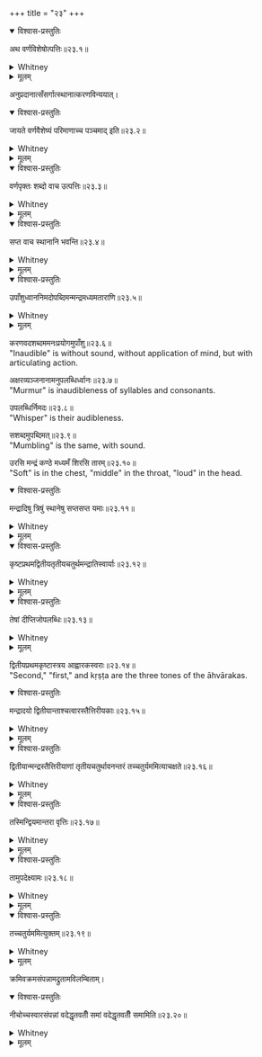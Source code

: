 +++
title = "२३"
+++
<details open><summary>विश्वास-प्रस्तुतिः</summary>

अथ वर्णविशेषोत्पत्तिः॥२३.१॥
</details>

<details><summary>Whitney</summary>

Now for the origin of the differences of articulate sounds.
</details>

<details><summary>मूलम्</summary>

अथ वर्णविशेषोत्पत्तिः॥२३.१॥
</details>

अनुप्रदानात्सँसर्गात्स्थानात्करणविन्ययात्।  
<details open><summary>विश्वास-प्रस्तुतिः</summary>

जायते वर्णवैशेष्यं परिमाणाच्च पञ्चमाद् इति॥२३.२॥
</details>

<details><summary>Whitney</summary>

The differentiation of articulate sounds arises from emission, closure, position, disposition of producing organ, and, fifthly, from quantity.
</details>

<details><summary>मूलम्</summary>

जायते वर्णवैशेष्यं परिमाणाच्च पञ्चमाद् इति॥२३.२॥
</details>

<details open><summary>विश्वास-प्रस्तुतिः</summary>

वर्णपृक्तः शब्दो वाच उत्पत्तिः॥२३.३॥
</details>

<details><summary>Whitney</summary>

Sound combined with articulation is the orgin of voice.
</details>

<details><summary>मूलम्</summary>

वर्णपृक्तः शब्दो वाच उत्पत्तिः॥२३.३॥
</details>

<details open><summary>विश्वास-प्रस्तुतिः</summary>

सप्त वाच स्थानानि भवन्ति॥२३.४॥
</details>

<details><summary>Whitney</summary>

Of voice, there are seven qualities.
</details>

<details><summary>मूलम्</summary>

सप्त वाच स्थानानि भवन्ति॥२३.४॥
</details>

<details open><summary>विश्वास-प्रस्तुतिः</summary>

उपाँशुध्वाननिमदोपब्दिमन्मन्द्रमध्यमताराणि॥२३.५॥
</details>

<details><summary>Whitney</summary>

Namely, inaudible, murmur, whisper, mumbling, soft, middle, and loud.
</details>

<details><summary>मूलम्</summary>

उपाँशुध्वाननिमदोपब्दिमन्मन्द्रमध्यमताराणि॥२३.५॥
</details>

करणवदशब्दममनःप्रयोगमुपाँशु॥२३.६॥  
"Inaudible" is without sound, without application of mind, but with articulating action.

अक्षरव्यञ्जनानामनुपलब्धिर्ध्वानः॥२३.७॥  
"Murmur" is inaudibleness of syllables and consonants.

उपलब्धिर्निमदः॥२३.८॥  
"Whisper" is their audibleness.

सशब्दमुपब्दिमत्॥२३.९॥  
"Mumbling" is the same, with sound.

उरसि मन्द्रं कण्ठे मध्यमँ शिरसि तारम्॥२३.१०॥  
"Soft" is in the chest, "middle" in the throat, "loud" in the head.

<details open><summary>विश्वास-प्रस्तुतिः</summary>

मन्द्रादिषु त्रिषुं स्थानेषु सप्तसप्त यमाः॥२३.११॥
</details>

<details><summary>Whitney</summary>

In the three qualities beginning with "soft," there are seven tones each.
</details>

<details><summary>मूलम्</summary>

मन्द्रादिषु त्रिषुं स्थानेषु सप्तसप्त यमाः॥२३.११॥
</details>

<details open><summary>विश्वास-प्रस्तुतिः</summary>

कृष्टप्रथमद्वितीयतृतीयचतुर्थमन्द्रातिस्वार्याः॥२३.१२॥
</details>

<details><summary>Whitney</summary>

Namely, kṛṣṭa, first, second, third, fourth, mandra, and atisvārya.
</details>

<details><summary>मूलम्</summary>

कृष्टप्रथमद्वितीयतृतीयचतुर्थमन्द्रातिस्वार्याः॥२३.१२॥
</details>

<details open><summary>विश्वास-प्रस्तुतिः</summary>

तेषां दीप्तिजोपलब्धिः॥२३.१३॥
</details>

<details><summary>Whitney</summary>

Of these, the perception is born of brightness.
</details>

<details><summary>मूलम्</summary>

तेषां दीप्तिजोपलब्धिः॥२३.१३॥
</details>

द्वितीयप्रथमकृष्टास्त्रय आह्वारकस्वराः॥२३.१४॥  
"Second," "first," and kṛṣṭa are the three tones of the āhvārakas.

<details open><summary>विश्वास-प्रस्तुतिः</summary>

मन्द्रादयो द्वितीयान्ताश्चत्वारस्तैत्तिरीयकाः॥२३.१५॥
</details>

<details><summary>Whitney</summary>

The four beginning with mandra and ending with "second" are those of the taittirīyas.
</details>

<details><summary>मूलम्</summary>

मन्द्रादयो द्वितीयान्ताश्चत्वारस्तैत्तिरीयकाः॥२३.१५॥
</details>

<details open><summary>विश्वास-प्रस्तुतिः</summary>

द्वितीयान्मन्द्रस्तैत्तिरीयाणां तृतीयचतुर्थावनन्तरं तच्चतुर्यममित्याचक्षते॥२३.१६॥
</details>

<details><summary>Whitney</summary>

According to the taittirīyas, the mandra proceeds from the "second," and the "third" and "fourth" come next after: this they style the tone-quaternion.
</details>

<details><summary>मूलम्</summary>

द्वितीयान्मन्द्रस्तैत्तिरीयाणां तृतीयचतुर्थावनन्तरं तच्चतुर्यममित्याचक्षते॥२३.१६॥
</details>

<details open><summary>विश्वास-प्रस्तुतिः</summary>

तस्मिन्द्वियमान्तरा वृत्तिः॥२३.१७॥
</details>

<details><summary>Whitney</summary>

In it, progression is by intervals of two tones.
</details>

<details><summary>मूलम्</summary>

तस्मिन्द्वियमान्तरा वृत्तिः॥२३.१७॥
</details>

<details open><summary>विश्वास-प्रस्तुतिः</summary>

तामुपदेक्ष्यामः॥२३.१८॥
</details>

<details><summary>Whitney</summary>

That progression we will set forth.
</details>

<details><summary>मूलम्</summary>

तामुपदेक्ष्यामः॥२३.१८॥
</details>

<details open><summary>विश्वास-प्रस्तुतिः</summary>

तच्चतुर्यममित्युक्तम्॥२३.१९॥
</details>

<details><summary>Whitney</summary>

That is what is called the quaternion of tones.
</details>

<details><summary>मूलम्</summary>

तच्चतुर्यममित्युक्तम्॥२३.१९॥
</details>

क्रमिवक्रमसंपन्नामद्रुतामविलम्बिताम्।  
<details open><summary>विश्वास-प्रस्तुतिः</summary>

नीचोच्चस्वारसंपन्नां वदेद्धृतवतीँ समां वदेद्धृतवतीँ समामिति॥२३.२०॥
</details>

<details><summary>Whitney</summary>

It must be uttered with krama and vikrama, not hurried, not delayed, with grave, acute, and circumflex accent, with pracaya, and even.
</details>

<details><summary>मूलम्</summary>

नीचोच्चस्वारसंपन्नां वदेद्धृतवतीँ समां वदेद्धृतवतीँ समामिति॥२३.२०॥
</details>

